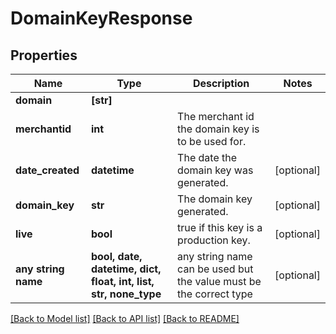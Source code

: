 # DomainKeyResponse


## Properties
Name | Type | Description | Notes
------------ | ------------- | ------------- | -------------
**domain** | **[str]** |  | 
**merchantid** | **int** | The merchant id the domain key is to be used for.  | 
**date_created** | **datetime** | The date the domain key was generated.  | [optional] 
**domain_key** | **str** | The domain key generated.  | [optional] 
**live** | **bool** | true if this key is a production key.  | [optional] 
**any string name** | **bool, date, datetime, dict, float, int, list, str, none_type** | any string name can be used but the value must be the correct type | [optional]

[[Back to Model list]](../README.md#documentation-for-models) [[Back to API list]](../README.md#documentation-for-api-endpoints) [[Back to README]](../README.md)


